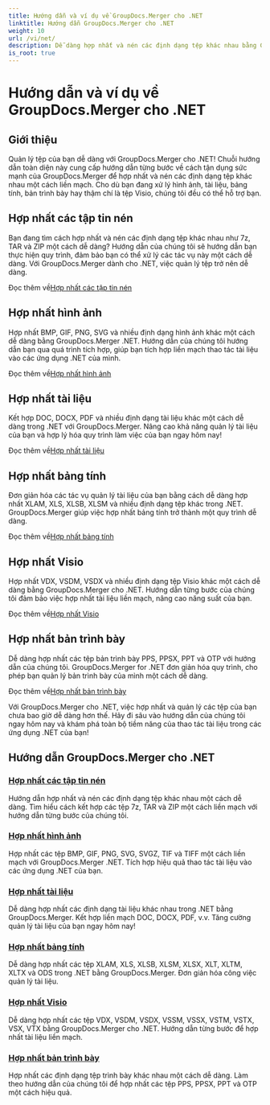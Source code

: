 ```yaml
---
title: Hướng dẫn và ví dụ về GroupDocs.Merger cho .NET
linktitle: Hướng dẫn GroupDocs.Merger cho .NET
weight: 10
url: /vi/net/
description: Dễ dàng hợp nhất và nén các định dạng tệp khác nhau bằng GroupDocs.Merger .NET. Tìm hiểu hướng dẫn từng bước về cách hợp nhất hình ảnh, tài liệu và hơn thế nữa!
is_root: true
---
```


# Hướng dẫn và ví dụ về GroupDocs.Merger cho .NET

## Giới thiệu

Quản lý tệp của bạn dễ dàng với GroupDocs.Merger cho .NET! Chuỗi hướng dẫn toàn diện này cung cấp hướng dẫn từng bước về cách tận dụng sức mạnh của GroupDocs.Merger để hợp nhất và nén các định dạng tệp khác nhau một cách liền mạch. Cho dù bạn đang xử lý hình ảnh, tài liệu, bảng tính, bản trình bày hay thậm chí là tệp Visio, chúng tôi đều có thể hỗ trợ bạn.

## Hợp nhất các tập tin nén
Bạn đang tìm cách hợp nhất và nén các định dạng tệp khác nhau như 7z, TAR và ZIP một cách dễ dàng? Hướng dẫn của chúng tôi sẽ hướng dẫn bạn thực hiện quy trình, đảm bảo bạn có thể xử lý các tác vụ này một cách dễ dàng. Với GroupDocs.Merger dành cho .NET, việc quản lý tệp trở nên dễ dàng.

 Đọc thêm về[Hợp nhất các tập tin nén](./merge-compress-files/)

## Hợp nhất hình ảnh
Hợp nhất BMP, GIF, PNG, SVG và nhiều định dạng hình ảnh khác một cách dễ dàng bằng GroupDocs.Merger .NET. Hướng dẫn của chúng tôi hướng dẫn bạn qua quá trình tích hợp, giúp bạn tích hợp liền mạch thao tác tài liệu vào các ứng dụng .NET của mình.

 Đọc thêm về[Hợp nhất hình ảnh](./image-merging/)

## Hợp nhất tài liệu
Kết hợp DOC, DOCX, PDF và nhiều định dạng tài liệu khác một cách dễ dàng trong .NET với GroupDocs.Merger. Nâng cao khả năng quản lý tài liệu của bạn và hợp lý hóa quy trình làm việc của bạn ngay hôm nay!

 Đọc thêm về[Hợp nhất tài liệu](./document-merging/)

## Hợp nhất bảng tính
Đơn giản hóa các tác vụ quản lý tài liệu của bạn bằng cách dễ dàng hợp nhất XLAM, XLS, XLSB, XLSM và nhiều định dạng tệp khác trong .NET. GroupDocs.Merger giúp việc hợp nhất bảng tính trở thành một quy trình dễ dàng.

 Đọc thêm về[Hợp nhất bảng tính](./spreadsheet-merging/)

## Hợp nhất Visio
Hợp nhất VDX, VSDM, VSDX và nhiều định dạng tệp Visio khác một cách dễ dàng bằng GroupDocs.Merger cho .NET. Hướng dẫn từng bước của chúng tôi đảm bảo việc hợp nhất tài liệu liền mạch, nâng cao năng suất của bạn.

 Đọc thêm về[Hợp nhất Visio](./visio-merging/)

## Hợp nhất bản trình bày
Dễ dàng hợp nhất các tệp bản trình bày PPS, PPSX, PPT và OTP với hướng dẫn của chúng tôi. GroupDocs.Merger for .NET đơn giản hóa quy trình, cho phép bạn quản lý bản trình bày của mình một cách dễ dàng.

 Đọc thêm về[Hợp nhất bản trình bày](./presentation-merging/)

Với GroupDocs.Merger cho .NET, việc hợp nhất và quản lý các tệp của bạn chưa bao giờ dễ dàng hơn thế. Hãy đi sâu vào hướng dẫn của chúng tôi ngay hôm nay và khám phá toàn bộ tiềm năng của thao tác tài liệu trong các ứng dụng .NET của bạn!
## Hướng dẫn GroupDocs.Merger cho .NET
### [Hợp nhất các tập tin nén](./merge-compress-files/)
Hướng dẫn hợp nhất và nén các định dạng tệp khác nhau một cách dễ dàng. Tìm hiểu cách kết hợp các tệp 7z, TAR và ZIP một cách liền mạch với hướng dẫn từng bước của chúng tôi.
### [Hợp nhất hình ảnh](./image-merging/)
Hợp nhất các tệp BMP, GIF, PNG, SVG, SVGZ, TIF và TIFF một cách liền mạch với GroupDocs.Merger .NET. Tích hợp hiệu quả thao tác tài liệu vào các ứng dụng .NET của bạn.
### [Hợp nhất tài liệu](./document-merging/)
Dễ dàng hợp nhất các định dạng tài liệu khác nhau trong .NET bằng GroupDocs.Merger. Kết hợp liền mạch DOC, DOCX, PDF, v.v. Tăng cường quản lý tài liệu của bạn ngay hôm nay!
### [Hợp nhất bảng tính](./spreadsheet-merging/)
Dễ dàng hợp nhất các tệp XLAM, XLS, XLSB, XLSM, XLSX, XLT, XLTM, XLTX và ODS trong .NET bằng GroupDocs.Merger. Đơn giản hóa công việc quản lý tài liệu.
### [Hợp nhất Visio](./visio-merging/)
Dễ dàng hợp nhất các tệp VDX, VSDM, VSDX, VSSM, VSSX, VSTM, VSTX, VSX, VTX bằng GroupDocs.Merger cho .NET. Hướng dẫn từng bước để hợp nhất tài liệu liền mạch.
### [Hợp nhất bản trình bày](./presentation-merging/)
Hợp nhất các định dạng tệp trình bày khác nhau một cách dễ dàng. Làm theo hướng dẫn của chúng tôi để hợp nhất các tệp PPS, PPSX, PPT và OTP một cách hiệu quả.